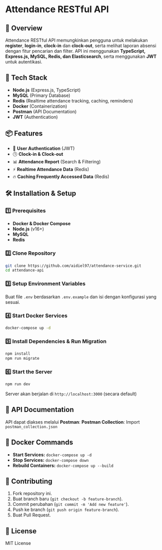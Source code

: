 # Attendance RESTful API

## 📌 Overview
Attendance RESTful API memungkinkan pengguna untuk melakukan **register**, **login-in**, **clock-in** dan **clock-out**, serta melihat laporan absensi dengan fitur pencarian dan filter. API ini menggunakan **TypeScript, Express.js, MySQL, Redis, dan Elasticsearch**, serta menggunakan **JWT** untuk autentikasi.

## 🚀 Tech Stack
- **Node.js** (Express.js, TypeScript)
- **MySQL** (Primary Database)
- **Redis** (Realtime attendance tracking, caching, reminders)
- **Docker** (Containerization)
- **Postman** (API Documentation)
- **JWT** (Authentication)

## 📦 Features
- 🔐 **User Authentication** (JWT)
- 🕒 **Clock-in & Clock-out**
- 📊 **Attendance Report** (Search & Filtering)
- ⚡ **Realtime Attendance Data** (Redis)
- 🔥 **Caching Frequently Accessed Data** (Redis)

## 🛠️ Installation & Setup

### 1️⃣ Prerequisites
- **Docker & Docker Compose**
- **Node.js** (v16+)
- **MySQL**
- **Redis**

### 2️⃣ Clone Repository
```sh
git clone https://github.com/aidiel97/attendance-service.git
cd attendance-api
```

### 3️⃣ Setup Environment Variables
Buat file `.env` berdasarkan `.env.example` dan isi dengan konfigurasi yang sesuai.

### 4️⃣ Start Docker Services
```sh
docker-compose up -d
```

### 5️⃣ Install Dependencies & Run Migration
```sh
npm install
npm run migrate
```

### 6️⃣ Start the Server
```sh
npm run dev
```

Server akan berjalan di `http://localhost:3000` (secara default)

## 📖 API Documentation
API dapat diakses melalui **Postman**:
**Postman Collection**: Import `postman_collection.json`

## 🐳 Docker Commands
- **Start Services:** `docker-compose up -d`
- **Stop Services:** `docker-compose down`
- **Rebuild Containers:** `docker-compose up --build`

## 🔗 Contributing
1. Fork repository ini.
2. Buat branch baru (`git checkout -b feature-branch`).
3. Commit perubahan (`git commit -m 'Add new feature'`).
4. Push ke branch (`git push origin feature-branch`).
5. Buat Pull Request.

## 📜 License
MIT License